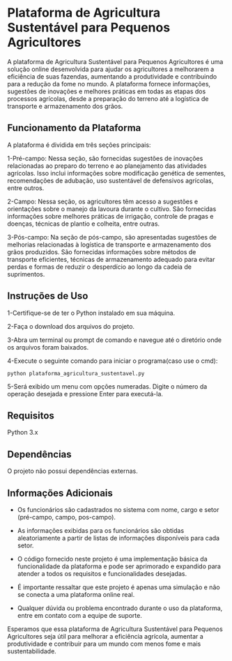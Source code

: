 # Plataforma de Agricultura Sustentável para Pequenos Agricultores
A plataforma de Agricultura Sustentável para Pequenos Agricultores é uma solução online desenvolvida para ajudar os agricultores a melhorarem a eficiência de suas fazendas, aumentando a produtividade e contribuindo para a redução da fome no mundo. A plataforma fornece informações, sugestões de inovações e melhores práticas em todas as etapas dos processos agrícolas, desde a preparação do terreno até a logística de transporte e armazenamento dos grãos.

## Funcionamento da Plataforma
A plataforma é dividida em três seções principais:

1-Pré-campo: Nessa seção, são fornecidas sugestões de inovações relacionadas ao preparo do terreno e ao planejamento das atividades agrícolas. Isso inclui informações sobre modificação genética de sementes,    recomendações de adubação, uso sustentável de defensivos agrícolas, entre outros.

2-Campo: Nessa seção, os agricultores têm acesso a sugestões e orientações sobre o manejo da lavoura durante o cultivo. São fornecidas informações sobre melhores práticas de irrigação, controle de pragas e doenças, técnicas de plantio e colheita, entre outras.

3-Pós-campo: Na seção de pós-campo, são apresentadas sugestões de melhorias relacionadas à logística de transporte e armazenamento dos grãos produzidos. São fornecidas informações sobre métodos de transporte eficientes, técnicas de armazenamento adequado para evitar perdas e formas de reduzir o desperdício ao longo da cadeia de suprimentos.
  
## Instruções de Uso
1-Certifique-se de ter o Python instalado em sua máquina.

2-Faça o download dos arquivos do projeto.

3-Abra um terminal ou prompt de comando e navegue até o diretório onde os arquivos foram baixados.

4-Execute o seguinte comando para iniciar o programa(caso use o cmd): 

    python plataforma_agricultura_sustentavel.py
  
5-Será exibido um menu com opções numeradas. Digite o número da operação desejada e pressione Enter para executá-la.

## Requisitos
Python 3.x

## Dependências
O projeto não possui dependências externas.

## Informações Adicionais
- Os funcionários são cadastrados no sistema com nome, cargo e setor (pré-campo, campo, pos-campo).

- As informações exibidas para os funcionários são obtidas aleatoriamente a partir de listas de informações disponíveis para cada setor.

- O código fornecido neste projeto é uma implementação básica da funcionalidade da plataforma e pode ser aprimorado e expandido para atender a todos os requisitos e funcionalidades desejadas.

- É importante ressaltar que este projeto é apenas uma simulação e não se conecta a uma plataforma online real.

- Qualquer dúvida ou problema encontrado durante o uso da plataforma, entre em contato com a equipe de suporte.

Esperamos que essa plataforma de Agricultura Sustentável para Pequenos Agricultores seja útil para melhorar a eficiência agrícola, aumentar a produtividade e contribuir para um mundo com menos fome e mais sustentabilidade.
